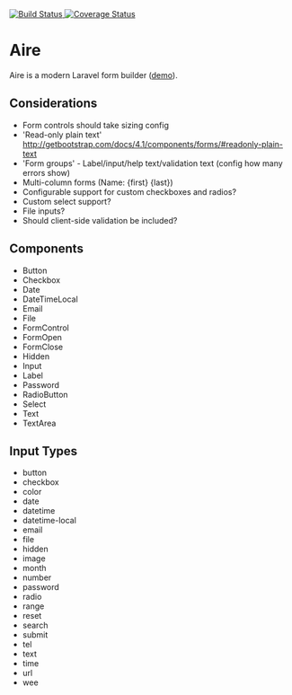 
<div>
	<a href="https://travis-ci.org/glhd/aire" target="_blank">
		<img 
			src="https://travis-ci.org/glhd/aire.svg?branch=master" 
			alt="Build Status" 
		/>
	</a>
	<a href="https://coveralls.io/github/glhd/aire?branch=master" target="_blank">
    	<img 
    	    src="https://coveralls.io/repos/github/glhd/aire/badge.svg?branch=master" 
    	    alt="Coverage Status" 
    	/>
    </a>
</div>

# Aire

Aire is a modern Laravel form builder ([demo](https://glhd.github.io/aire/)).

## Considerations

  - Form controls should take sizing config
  - 'Read-only plain text' http://getbootstrap.com/docs/4.1/components/forms/#readonly-plain-text
  - 'Form groups' - Label/input/help text/validation text (config how many errors show)
  - Multi-column forms (Name: {first} {last})
  - Configurable support for custom checkboxes and radios?
  - Custom select support?
  - File inputs?
  - Should client-side validation be included?

## Components

  - Button
  - Checkbox
  - Date
  - DateTimeLocal
  - Email
  - File
  - FormControl
  - FormOpen
  - FormClose
  - Hidden
  - Input
  - Label
  - Password
  - RadioButton
  - Select
  - Text
  - TextArea
  
## Input Types

  - button
  - checkbox
  - color
  - date
  - datetime
  - datetime-local
  - email
  - file
  - hidden
  - image
  - month
  - number
  - password
  - radio
  - range
  - reset
  - search
  - submit
  - tel
  - text
  - time
  - url
  - wee 


